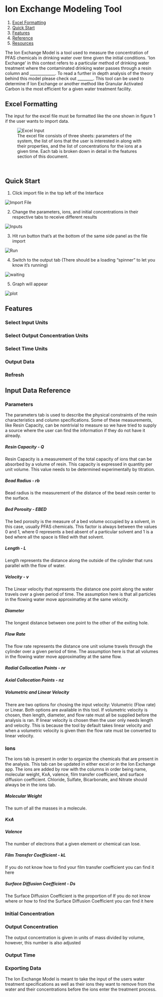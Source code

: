 # Ion Exchange Modeling Tool

1. [Excel Formatting](#Excel)
2. [Quick Start](#QuickStart)
3. [Features](#Features)
4. [Reference](#Reference)
5. [Resources](#Resources)

The Ion Exchange Model is a tool used to measure the concentration of PFAS chemicals in drinking water over time given the initial conditions. 'Ion Exchange' in this context refers to a particular method of drinking water treatment where the contaminated drinking water passes through a resin column and _____________. To read a further in depth analysis of the theory behind this model please check out ________.  This tool can be used to determine if Ion Exchange or another method like Granular Activated Carbon is the most efficient for a given water treatment facility.

## Excel Formatting <a name="Excel"></a>
The input for the excel file must be formatted like the one shown in figure 1 if the user wants to import data.

<figure>
    <img src="DocumentPics/excel.png"
         alt="Excel Input">
    <figcaption>The excel file consists of three sheets: parameters of the system, the list of ions that the user is interested in along with their properties, and the list of concentrations for the ions at a given time. Each tab is broken down in detail in the features section of this document.</figcaption>
</figure>

&nbsp;

## Quick Start <a name="QuickStart"></a>

1. Click import file in the top left of the Interface

![Import File](DocumentPics/browse.png)

2. Change the parameters, ions, and initial concentrations in their respective tabs to receive different results

![Inputs](DocumentPics/inputs.png)

3.	Hit run button that’s at the bottom of the same side panel as the file import

![Run](DocumentPics/run_analysis.png)

4.	Switch to the output tab (There should be a loading “spinner” to let you know it’s running)

![waiting](DocumentPics/waiting.png)

5.	Graph will appear

![plot](DocumentPics/plot.png)

## Features <a name="Features"></a>

### Select Input Units

### Select Output Concentration Units

### Select Time Units

### Output Data

### Refresh


## Input Data Reference <a name="Reference"></a>

### Parameters

The parameters tab is used to describe the physical constraints of the resin characteristics and column specifications. Some of these measurements, like Resin Capacity, can be nontrivial to measure so we have tried to supply a source where the user can find the information if they do not have it already.

##### **Resin Capacity - Q**
Resin Capacity is a measurement of the total capacity of ions that can be absorbed by a volume of resin. This capacity is expressed in quantity per unit volume. This value needs to be determined experimentally by titration.

##### **Bead Radius - rb**
Bead radius is the measurement of the distance of the bead resin center to the surface.

##### **Bed Porosity - EBED**
The bed porosity is the measure of a bed volume occupied by a solvent, in this case, usually PFAS chemicals. This factor is always between the values 0 and 1, where 0 represents a bed absent of a particular solvent and 1 is a bed where all the space is filled with that solvent.

##### **Length - L**
Length represents the distance along the outside of the cylinder that runs parallel with the flow of water.

##### **Velocity - v**
The Linear velocity that represents the distance one point along the water travels over a given period of time. The assumption here is that all particles in the flowing water move approximatley at the same velocity.

##### **Diameter**
The longest distance between one point to the other of the exiting hole.

##### **Flow Rate**
The flow rate represents the distance one unit volume travels through the cylinder over a given period of time. The assumption here is that all volumes in the flowing water move approximatley at the same flow.


##### **Radial Collocation Points - nr**
##### **Axial Collocation Points - nz**
##### **Volumetric and Linear Velocity**
There are two options for chosing the input velocity: Volumetric (Flow rate) or Linear. Both options are available in this tool. If volumetric velocity is chosen, then length, diameter, and flow rate must all be supplied before the analysis is ran. If linear velocity is chosen then the user only needs length and velocity. This is because the tool by default takes linear velocity and when a volumetric velocity is given then the flow rate must be converted to linear velocity.

### Ions
The ions tab is present in order to organize the chemicals that are present in the analysis. This tab can be updated in either excel or in the Ion Exchange app. The ions are added by row with the columns in order being name, molecular weight, KxA, valence, film transfer coefficient, and surface diffusion coefficient. Chloride, Sulfate, Bicarbonate, and Nitrate should always be in the ions tab.


##### Molecular Weight
The sum of all the masses in a molecule.
##### KxA

##### Valence
The number of electrons that a given element or chemical can lose.

##### **Film Transfer Coefficient - kL**
If you do not know how to find your film transfer coefficient you can find it here

##### **Surface Diffusion Coefficient - Ds**
The Surface Diffusion Coefficient is the proportion of 
If you do not know where or how to find the Surface Diffusion Coefficient you can find it here

### Initial Concentration



### Output Concentration
The output concentration is given in units of mass divided by volume, however, this number is also adjusted 
### Output Time
### Exporting Data


The Ion Exchange Model is meant to take the input of the users water treatment specifications as well as their ions they want to remove from the water and their concentrations before the ions enter the treatment process.


